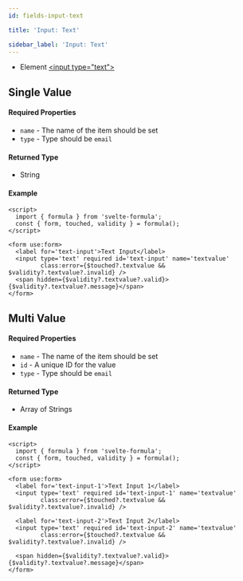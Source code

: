 ```yaml
---
id: fields-input-text

title: 'Input: Text'

sidebar_label: 'Input: Text'
---
```


- Element [&lt;input type="text">](https://developer.mozilla.org/en-US/docs/Web/HTML/Element/input/text)

## Single Value

#### Required Properties

- `name` - The name of the item should be set
- `type` - Type should be `email`

#### Returned Type

- String

#### Example

```svelte
<script>
  import { formula } from 'svelte-formula';
  const { form, touched, validity } = formula();
</script>

<form use:form>
  <label for='text-input'>Text Input</label>
  <input type='text' required id='text-input' name='textvalue'
         class:error={$touched?.textvalue && $validity?.textvalue?.invalid} />
  <span hidden={$validity?.textvalue?.valid}>{$validity?.textvalue?.message}</span>
</form>
```

## Multi Value

#### Required Properties

- `name` - The name of the item should be set
- `id` - A unique ID for the value
- `type` - Type should be `email`

#### Returned Type

- Array of Strings

#### Example

```svelte
<script>
  import { formula } from 'svelte-formula';
  const { form, touched, validity } = formula();
</script>

<form use:form>
  <label for='text-input-1'>Text Input 1</label>
  <input type='text' required id='text-input-1' name='textvalue'
         class:error={$touched?.textvalue && $validity?.textvalue?.invalid} />

  <label for='text-input-2'>Text Input 2</label>
  <input type='text' required id='text-input-2' name='textvalue'
         class:error={$touched?.textvalue && $validity?.textvalue?.invalid} />

  <span hidden={$validity?.textvalue?.valid}>{$validity?.textvalue?.message}</span>
</form>
```
